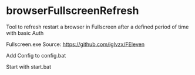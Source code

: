 # browserFullscreenRefresh

Tool to refresh restart a browser in Fullscreen after a defined period of time with basic Auth

Fullscreen.exe Source: https://github.com/iglvzx/FEleven


Add Config to config.bat

Start with start.bat
